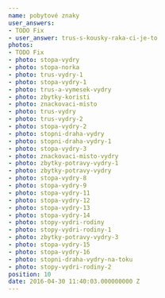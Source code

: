 ```yaml
---
name: pobytové znaky
user_answers:
- TODO Fix
- user_answer: trus-s-kousky-raka-ci-je-to
photos:
- TODO Fix
- photo: stopa-vydry
- photo: stopa-norka
- photo: trus-vydry-1
- photo: stopa-vydry-1
- photo: trus-a-vymesek-vydry
- photo: zbytky-koristi
- photo: znackovaci-misto
- photo: trus-vydry
- photo: trus-vydry-2
- photo: stopa-vydry-2
- photo: stopni-draha-vydry
- photo: stopni-draha-vydry-1
- photo: stopa-vydry-3
- photo: znackovaci-misto-vydry
- photo: zbytky-potravy-vydry-1
- photo: zbytky-potravy-vydry
- photo: stopa-vydry-8
- photo: stopa-vydry-9
- photo: stopa-vydry-11
- photo: stopa-vydry-12
- photo: stopa-vydry-13
- photo: stopa-vydry-14
- photo: stopy-vydri-rodiny
- photo: stopy-vydri-rodiny-1
- photo: zbytky-potravy-vydry-3
- photo: stopa-vydry-15
- photo: stopa-vydry-16
- photo: stopni-draha-vydry-na-toku
- photo: stopy-vydri-rodiny-2
position: 10
date: 2016-04-30 11:40:03.000000000 Z
---
```

